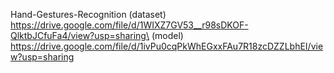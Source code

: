 Hand-Gestures-Recognition
(dataset) https://drive.google.com/file/d/1WIXZ7GV53__r98sDKOF-QlktbJCfuFa4/view?usp=sharing\
(model) https://drive.google.com/file/d/1ivPu0cqPkWhEGxxFAu7R18zcDZZLbhEI/view?usp=sharing
